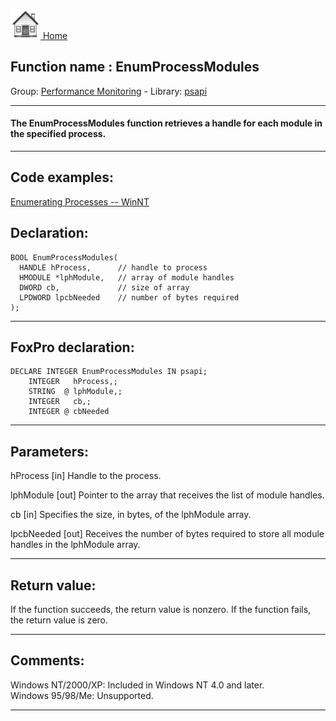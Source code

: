 [<img src="../../images/home.png"> Home ](https://github.com/VFPX/Win32API)  

## Function name : EnumProcessModules
Group: [Performance Monitoring](../../functions_group.md#Performance_Monitoring)  -  Library: [psapi](../../Libraries.md#psapi)  
***  


#### The EnumProcessModules function retrieves a handle for each module in the specified process.
***  


## Code examples:
[Enumerating Processes -- WinNT](../../samples/sample_162.md)  

## Declaration:
```foxpro  
BOOL EnumProcessModules(
  HANDLE hProcess,      // handle to process
  HMODULE *lphModule,   // array of module handles
  DWORD cb,             // size of array
  LPDWORD lpcbNeeded    // number of bytes required
);  
```  
***  


## FoxPro declaration:
```foxpro  
DECLARE INTEGER EnumProcessModules IN psapi;
	INTEGER   hProcess,;
	STRING  @ lphModule,;
	INTEGER   cb,;
	INTEGER @ cbNeeded  
```  
***  


## Parameters:
hProcess 
[in] Handle to the process. 

lphModule 
[out] Pointer to the array that receives the list of module handles. 

cb 
[in] Specifies the size, in bytes, of the lphModule array. 

lpcbNeeded 
[out] Receives the number of bytes required to store all module handles in the lphModule array.   
***  


## Return value:
If the function succeeds, the return value is nonzero. If the function fails, the return value is zero.  
***  


## Comments:
Windows NT/2000/XP: Included in Windows NT 4.0 and later.  
Windows 95/98/Me: Unsupported.  
  
***  


